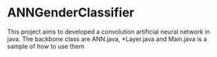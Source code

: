 # ANNGenderClassifier

This project aims to developed a convolution artificial neural network in java. The backbone class are ANN.java, *Layer.java and Main.java is a sample of how to use them


